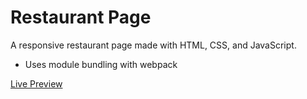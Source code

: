 # Restaurant Page
A responsive restaurant page made with HTML, CSS, and JavaScript.
- Uses module bundling with webpack

[Live Preview](https://brentwashington.github.io/restaurant-page/)
